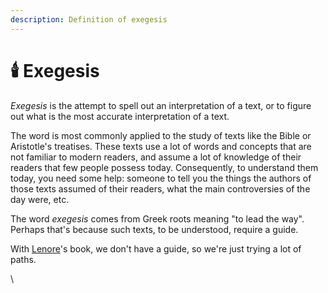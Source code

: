 ```yaml
---
description: Definition of exegesis
---
```


# 🕯️ Exegesis

_Exegesis_ is the attempt to spell out an interpretation of a text, or to figure out what is the most accurate interpretation of a text.

The word is most commonly applied to the study of texts like the Bible or Aristotle's treatises. These texts use a lot of words and concepts that are not familiar to modern readers, and assume a lot of knowledge of their readers that few people possess today. Consequently, to understand them today, you need some help: someone to tell you the things the authors of those texts assumed of their readers, what the main controversies of the day were, etc.

The word _exegesis_ comes from Greek roots meaning "to lead the way". Perhaps that's because such texts, to be understood, require a guide.

With [Lenore](../../people-and-systems/lenore-thomson/)'s book, we don't have a guide, so we're just trying a lot of paths.



\
